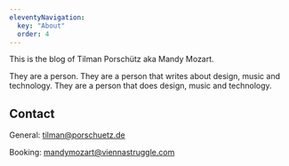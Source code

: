 ```yaml
---
eleventyNavigation:
  key: "About"
  order: 4
---
```


This is the blog of Tilman Porschütz aka Mandy Mozart.

They are a person.
They are a person that writes about design, music and technology.
They are a person that does design, music and technology.

## Contact

General: <a href="mailto: tilman@porschuetz.de">tilman@porschuetz.de</a>

Booking: <a href="mailto: mandymozart@viennastruggle.com">mandymozart@viennastruggle.com</a>
